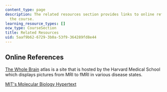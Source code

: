 ```yaml
---
content_type: page
description: The related resources section provides links to online references for
  the course.
learning_resource_types: []
ocw_type: CourseSection
title: Related Resources
uid: 5aaf9b62-6729-3b0a-53f9-364289fd8e44
---
```


Online References
-----------------

[The Whole Brain](http://www.med.harvard.edu/AANLIB/home.html) atlas is a site that is hosted by the Harvard Medical School which displays pictures from MRI to fMRI in various disease states.

[MIT's Molecular Biology Hypertext](http://web.mit.edu/esgbio/www/)